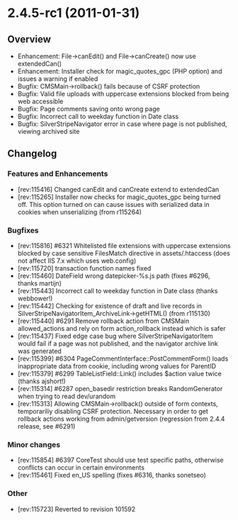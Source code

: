 # 2.4.5-rc1 (2011-01-31)

## Overview

 * Enhancement: File->canEdit() and File->canCreate() now use extendedCan()
 * Enhancement: Installer check for magic_quotes_gpc (PHP option) and issues a warning if enabled
 * Bugfix: CMSMain->rollback() fails because of CSRF protection
 * Bugfix: Valid file uploads with uppercase extensions blocked from being web accessible
 * Bugfix: Page comments saving onto wrong page
 * Bugfix: Incorrect call to weekday function in Date class
 * Bugfix: SilverStripeNavigator error in case where page is not published, viewing archived site

## Changelog

### Features and Enhancements

 * [rev:115416] Changed canEdit and canCreate extend to extendedCan
 * [rev:115265] Installer now checks for magic_quotes_gpc being turned off. This option turned on can cause issues with serialized data in cookies when unserializing (from r115264)

### Bugfixes

 * [rev:115816] #6321 Whitelisted file extensions with uppercase extensions blocked by case sensitive FilesMatch directive in assets/.htaccess (does not affect IIS 7.x which uses web.config)
 * [rev:115720] transaction function names fixed
 * [rev:115460] DateField wrong datepicker-%s.js path (fixes #6296, thanks martijn)
 * [rev:115443] Incorrect call to weekday function in Date class (thanks webbower!)
 * [rev:115442] Checking for existence of draft and live records in SilverStripeNavigatorItem_ArchiveLink->getHTML() (from r115130)
 * [rev:115440] #6291 Remove rollback action from CMSMain allowed_actions and rely on form action_rollback instead which is safer
 * [rev:115437] Fixed edge case bug where SilverStripeNavigatorItem would fail if a page was not published, and the navigator archive link was generated
 * [rev:115399] #6304 PageCommentInterface::PostCommentForm() loads inappropriate data from cookie, including wrong values for ParentID
 * [rev:115379] #6299 TableListField::Link() includes $action value twice (thanks ajshort!)
 * [rev:115314] #6287 open_basedir restriction breaks RandomGenerator when trying to read dev/urandom
 * [rev:115313] Allowing CMSMain->rollback() outside of form contexts, temporariliy disabling CSRF protection. Necessary in order to get rollback actions working from admin/getversion (regression from 2.4.4 release, see #6291)

### Minor changes

 * [rev:115854] #6397 CoreTest should use test specific paths, otherwise conflicts can occur in certain environments
 * [rev:115461] Fixed en_US spelling (fixes #6316, thanks sonetseo)

### Other

 * [rev:115723] Reverted to revision 101592
